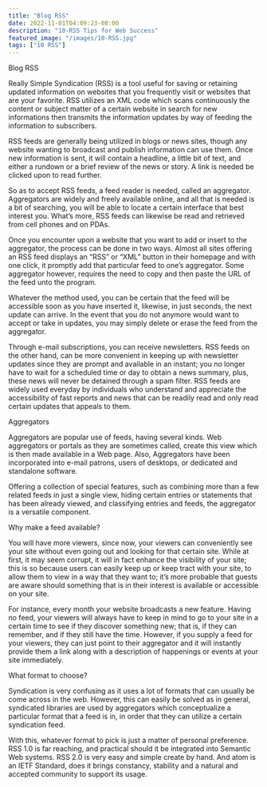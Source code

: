 ```yaml
---
title: "Blog RSS"
date: 2022-11-01T04:09:23-08:00
description: "10-RSS Tips for Web Success"
featured_image: "/images/10-RSS.jpg"
tags: ["10 RSS"]
---
```


Blog RSS

Really Simple Syndication (RSS) is a tool useful for saving or retaining updated information on websites that you frequently visit or websites that are your favorite. RSS utilizes an XML code which scans continuously the content or subject matter of a certain website in search for new informations then transmits the information updates by way of feeding the information to subscribers.

RSS feeds are generally being utilized in blogs or news sites, though any website wanting to broadcast and publish information can use them. Once new information is sent, it will contain a headline, a little bit of text, and either a rundown or a brief review of the news or story. A link is needed be clicked upon to read further. 

So as to accept RSS feeds, a feed reader is needed, called an aggregator.  Aggregators are widely and freely available online, and all that is needed is a bit of searching, you will be able to locate a certain interface that best interest you. What’s more, RSS feeds can likewise be read and retrieved from cell phones and on PDAs. 

Once you encounter upon a website that you want to add or insert to the aggregator, the process can be done in two ways. Almost all sites offering an RSS feed displays an “RSS” or “XML” button in their homepage and with one click, it promptly add that particular feed to one’s aggregator. Some aggregator however, requires the need to copy and then paste the URL of the feed unto the program. 

Whatever the method used, you can be certain that the feed will be accessible soon as you have inserted it, likewise, in just seconds, the next update can arrive. In the event that you do not anymore would want to accept or take in updates, you may simply delete or erase the feed from the aggregator.

Through e-mail subscriptions, you can receive newsletters. RSS feeds on the other hand, can be more convenient in keeping up with newsletter updates since they are prompt and available in an instant; you no longer have to wait for a scheduled time or day to obtain a news summary, plus, these news will never be  detained through a spam filter. 
RSS feeds are widely used everyday by individuals who understand and appreciate the accessibility of fast reports and news that can be readily read and only read certain updates that appeals to them.

Aggregators

Aggregators are popular use of feeds, having several kinds. Web aggregators or portals as they are sometimes called, create this view which is then made available in a Web page. Also, Aggregators have been incorporated into e-mail patrons, users of desktops, or dedicated and standalone software.

Offering a collection of special features, such as combining more than a few related feeds in just a single view, hiding certain entries or statements that has been already viewed, and classifying entries and feeds, the aggregator is a versatile component.

Why make a feed available?

You will have more viewers, since now, your viewers can conveniently see your site without even going out and looking for that certain site. While at first, it may seem corrupt, it will in fact enhance the visibility of your site; this is so because users can easily keep up or keep tract with your site, to allow them to view in a way that they want to; it’s more probable that guests are aware should something that is in their interest is available or accessible on your site.

For instance, every month your website broadcasts a new feature. Having no feed, your viewers will always have to keep in mind to go to your site in a certain time to see if they discover something new; that is, if they can remember, and if they still have the time. However, if you supply a feed for your viewers, they can just point to their aggregator and it will instantly provide them a link along with a description of happenings or events at your site immediately.

What format to choose?

Syndication is very confusing as it uses a lot of formats that can usually be come across in the web.  However, this can easily be solved as in general, syndicated libraries are used by aggregators which conceptualize a particular format that a feed is in, in order that they can utilize a certain syndication feed.

With this, whatever format to pick is just a matter of personal preference. RSS 1.0 is far reaching, and practical should it be integrated into Semantic Web systems. RSS 2.0 is very easy and simple create by hand. And atom is an IETF Standard, does it brings constancy, stability and a natural and accepted community to support its usage.


